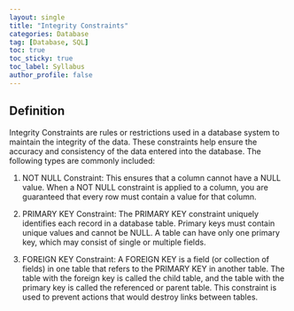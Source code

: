 ```yaml
---
layout: single
title: "Integrity Constraints"
categories: Database
tag: [Database, SQL]
toc: true
toc_sticky: true
toc_label: Syllabus
author_profile: false
---
```


## Definition

Integrity Constraints are rules or restrictions used in a database system to maintain the integrity of the data. These constraints help ensure the accuracy and consistency of the data entered into the database. The following types are commonly included:

1. NOT NULL Constraint: This ensures that a column cannot have a NULL value. When a NOT NULL constraint is applied to a column, you are guaranteed that every row must contain a value for that column.

2. PRIMARY KEY Constraint: The PRIMARY KEY constraint uniquely identifies each record in a database table. Primary keys must contain unique values and cannot be NULL. A table can have only one primary key, which may consist of single or multiple fields.

3. FOREIGN KEY Constraint: A FOREIGN KEY is a field (or collection of fields) in one table that refers to the PRIMARY KEY in another table. The table with the foreign key is called the child table, and the table with the primary key is called the referenced or parent table. This constraint is used to prevent actions that would destroy links between tables.